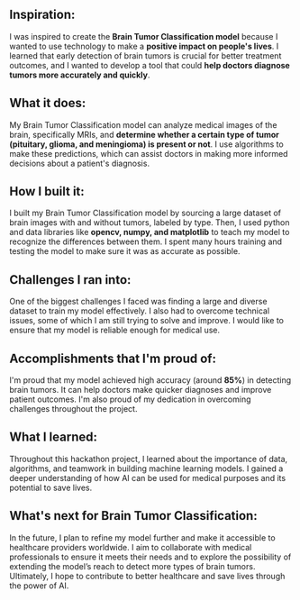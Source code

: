 ## Inspiration:
I was inspired to create the **Brain Tumor Classification model** because I wanted to use technology to make a **positive impact on people's lives**. I learned that early detection of brain tumors is crucial for better treatment outcomes, and I wanted to develop a tool that could **help doctors diagnose tumors more accurately and quickly**.

## What it does:
My Brain Tumor Classification model can analyze medical images of the brain, specifically MRIs, and **determine whether a certain type of tumor (pituitary, glioma, and meningioma) is present or not**. I use algorithms to make these predictions, which can assist doctors in making more informed decisions about a patient's diagnosis.

## How I built it:
I built my Brain Tumor Classification model by sourcing a large dataset of brain images with and without tumors, labeled by type. Then, I used python and data libraries like **opencv, numpy, and matplotlib** to teach my model to recognize the differences between them. I spent many hours training and testing the model to make sure it was as accurate as possible.

## Challenges I ran into:
One of the biggest challenges I faced was finding a large and diverse dataset to train my model effectively. I also had to overcome technical issues, some of which I am still trying to solve and improve. I would like to ensure that my model is reliable enough for medical use.

## Accomplishments that I'm proud of:
I'm proud that my model achieved high accuracy (around **85%**) in detecting brain tumors. It can help doctors make quicker diagnoses and improve patient outcomes. I'm also proud of my dedication in overcoming challenges throughout the project.

## What I learned:
Throughout this hackathon project, I learned about the importance of data, algorithms, and teamwork in building machine learning models. I gained a deeper understanding of how AI can be used for medical purposes and its potential to save lives.

## What's next for Brain Tumor Classification:
In the future, I plan to refine my model further and make it accessible to healthcare providers worldwide. I aim to collaborate with medical professionals to ensure it meets their needs and to explore the possibility of extending the model’s reach to detect more types of brain tumors. Ultimately, I hope to contribute to better healthcare and save lives through the power of AI.
